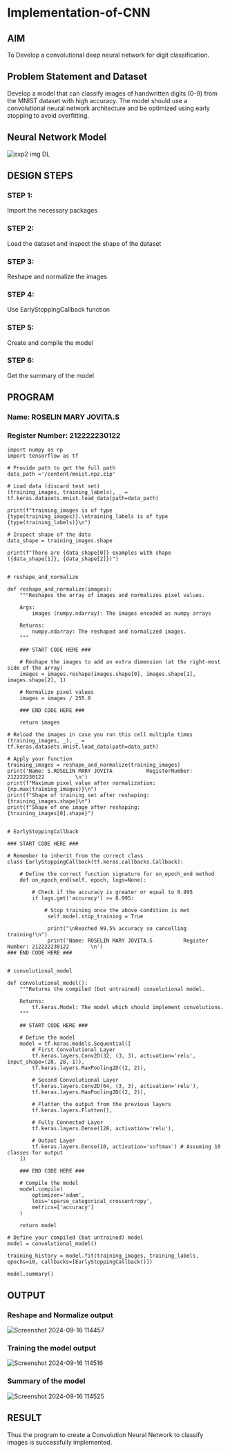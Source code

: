 # Implementation-of-CNN

## AIM

To Develop a convolutional deep neural network for digit classification.

## Problem Statement and Dataset
Develop a model that can classify images of handwritten digits (0-9) from the MNIST dataset with high accuracy. The model should use a convolutional neural network architecture and be optimized using early stopping to avoid overfitting.

## Neural Network Model

![exp2 img DL](https://github.com/user-attachments/assets/bb6e3297-8497-47b9-a7fc-042623ec5fbb)


## DESIGN STEPS

### STEP 1:
Import the necessary packages

### STEP 2:
Load the dataset and inspect the shape of the dataset

### STEP 3:
Reshape and normalize the images

### STEP 4:
Use EarlyStoppingCallback function

### STEP 5:
Create and compile the model

### STEP 6:
Get the summary of the model

## PROGRAM

### Name: ROSELIN MARY JOVITA.S
### Register Number: 212222230122
```
import numpy as np
import tensorflow as tf

# Provide path to get the full path
data_path ='/content/mnist.npz.zip'

# Load data (discard test set)
(training_images, training_labels), _ = tf.keras.datasets.mnist.load_data(path=data_path)

print(f"training_images is of type {type(training_images)}.\ntraining_labels is of type {type(training_labels)}\n")

# Inspect shape of the data
data_shape = training_images.shape

print(f"There are {data_shape[0]} examples with shape ({data_shape[1]}, {data_shape[2]})")


# reshape_and_normalize

def reshape_and_normalize(images):
    """Reshapes the array of images and normalizes pixel values.

    Args:
        images (numpy.ndarray): The images encoded as numpy arrays

    Returns:
        numpy.ndarray: The reshaped and normalized images.
    """

    ### START CODE HERE ###

    # Reshape the images to add an extra dimension (at the right-most side of the array)
    images = images.reshape(images.shape[0], images.shape[1], images.shape[2], 1)

    # Normalize pixel values
    images = images / 255.0

    ### END CODE HERE ###

    return images

# Reload the images in case you run this cell multiple times
(training_images, _), _ = tf.keras.datasets.mnist.load_data(path=data_path)

# Apply your function
training_images = reshape_and_normalize(training_images)
print('Name: S.ROSELIN MARY JOVITA           RegisterNumber: 212222230122          \n')
print(f"Maximum pixel value after normalization: {np.max(training_images)}\n")
print(f"Shape of training set after reshaping: {training_images.shape}\n")
print(f"Shape of one image after reshaping: {training_images[0].shape}")


# EarlyStoppingCallback

### START CODE HERE ###

# Remember to inherit from the correct class
class EarlyStoppingCallback(tf.keras.callbacks.Callback):

    # Define the correct function signature for on_epoch_end method
    def on_epoch_end(self, epoch, logs=None):

        # Check if the accuracy is greater or equal to 0.995
        if logs.get('accuracy') >= 0.995:

            # Stop training once the above condition is met
             self.model.stop_training = True

             print("\nReached 99.5% accuracy so cancelling training!\n")
             print('Name: ROSELIN MARY JOVITA.S          Register Number: 212222230122       \n')
### END CODE HERE ###


# convolutional_model

def convolutional_model():
    """Returns the compiled (but untrained) convolutional model.

    Returns:
        tf.keras.Model: The model which should implement convolutions.
    """

    ## START CODE HERE ###

    # Define the model
    model = tf.keras.models.Sequential([
        # First Convolutional Layer
        tf.keras.layers.Conv2D(32, (3, 3), activation='relu', input_shape=(28, 28, 1)),
        tf.keras.layers.MaxPooling2D((2, 2)),

        # Second Convolutional Layer
        tf.keras.layers.Conv2D(64, (3, 3), activation='relu'),
        tf.keras.layers.MaxPooling2D((2, 2)),

        # Flatten the output from the previous layers
        tf.keras.layers.Flatten(),

        # Fully Connected Layer
        tf.keras.layers.Dense(128, activation='relu'),

        # Output Layer
        tf.keras.layers.Dense(10, activation='softmax') # Assuming 10 classes for output
    ])

    ### END CODE HERE ###

    # Compile the model
    model.compile(
		optimizer='adam',
		loss='sparse_categorical_crossentropy',
		metrics=['accuracy']
	)

    return model

# Define your compiled (but untrained) model
model = convolutional_model()

training_history = model.fit(training_images, training_labels, epochs=10, callbacks=[EarlyStoppingCallback()])

model.summary()
```

## OUTPUT

### Reshape and Normalize output
![Screenshot 2024-09-16 114457](https://github.com/user-attachments/assets/6b1c5180-da92-492a-8916-638562936de2)



### Training the model output

![Screenshot 2024-09-16 114516](https://github.com/user-attachments/assets/3c7efe42-ea09-4d94-ba20-3dd4f70e18f1)

### Summary of the model

![Screenshot 2024-09-16 114525](https://github.com/user-attachments/assets/742d63f5-a65b-479a-a8e1-f1fcd6ac2a60)




## RESULT

Thus the program to create a Convolution Neural Network to classify images is successfully implemented.
